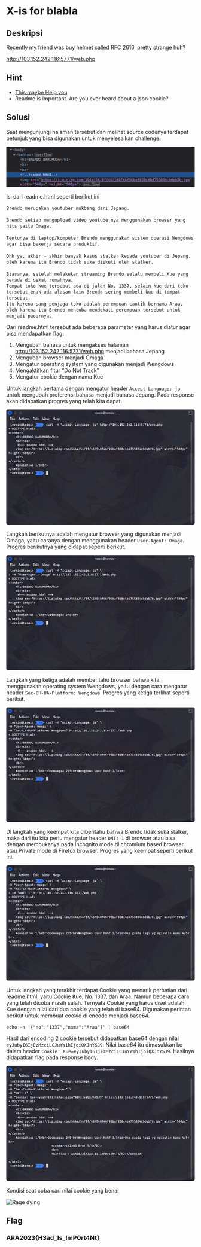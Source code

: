 # X-is for blabla

## Deskripsi
Recently my friend was buy helmet called RFC 2616, pretty strange huh?

http://103.152.242.116:5771/web.php

## Hint
- [This maybe Help you](https://developer.mozilla.org/en-US/docs/Web/HTTP/Headers)
- Readme is important. Are you ever heard about a json cookie?

## Solusi
Saat mengunjungi halaman tersebut dan melihat source codenya terdapat petunjuk yang bisa digunakan untuk menyelesaikan challenge.

![readme.html](./readme.html.png)

Isi dari readme.html seperti berikut ini
```
Brendo merupakan youtuber mukbang dari Jepang.

Brendo setiap mengupload video youtube nya menggunakan browser yang hits yaitu Omaga.

Tentunya di laptop/komputer Brendo menggunakan sistem operasi Wengdows agar bisa bekerja secara produktif.

Ohh ya, akhir - akhir banyak kasus stalker kepada youtuber di Jepang, oleh karena itu Brendo tidak suka diikuti oleh stalker.

Biasanya, setelah melakukan streaming Brendo selalu membeli Kue yang berada di dekat rumahnya.
Tempat toko kue tersebut ada di jalan No. 1337, selain kue dari toko tersebut enak ada alasan lain Brendo sering membeli kue di tempat tersebut.
Itu karena sang penjaga toko adalah perempuan cantik bernama Araa, oleh karena itu Brendo mencoba mendekati perempuan tersebut untuk menjadi pacarnya.
```

Dari readme.html tersebut ada beberapa parameter yang harus diatur agar bisa mendapatkan flag:
1. Mengubah bahasa untuk mengakses halaman http://103.152.242.116:5771/web.php menjadi bahasa Jepang
2. Mengubah browser menjadi Omaga
3. Mengatur operating system yang digunakan menjadi Wengdows
4. Mengaktifkan fitur “Do Not Track”
5. Mengatur cookie dengan nama Kue

Untuk langkah pertama dengan mengatur header `Accept-Language: ja` untuk mengubah preferensi bahasa menjadi bahasa Jepang. Pada response akan didapatkan progres yang telah kita dapat.

![Progress 1](./progress_1.png)

Langkah berikutnya adalah mengatur browser yang digunakan menjadi Omaga, yaitu caranya dengan menggunakan header `User-Agent: Omaga`. Progres berikutnya yang didapat seperti berikut.

![Progress 2](./progress_2.png)

Langkah yang ketiga adalah memberitahu browser bahwa kita menggunakan operating system Wengdows, yaitu dengan cara mengatur header `Sec-CH-UA-Platform: Wengdows`. Progres yang ketiga terlihat seperti berikut.

![Progress 3](./progress_3.png)

Di langkah yang keempat kita diberitahu bahwa Brendo tidak suka stalker, maka dari itu kita perlu mengatur header `DNT: 1` di browser atau bisa dengan membukanya pada Incognito mode di chromium based browser atau Private mode di Firefox browser. Progres yang keempat seperti berikut ini.

![Progress 4](./progress_4.png)

Untuk langkah yang terakhir terdapat Cookie yang menarik perhatian dari readme.html, yaitu Cookie Kue, No. 1337, dan Araa. Namun beberapa cara yang telah dicoba masih salah. Ternyata Cookie yang harus diset adalah Kue dengan nilai dari dua cookie yang telah di base64. Digunakan perintah berikut untuk membuat cookie di encode menjadi base64.
``` shell
echo -n '{"no":"1337","nama":"Araa"}' | base64
```

Hasil dari encoding 2 cookie tersebut didapatkan base64 dengan nilai `eyJubyI6IjEzMzciLCJuYW1hIjoiQXJhYSJ9`. Nilai base64 itu dimasukkan ke dalam header `Cookie: Kue=eyJubyI6IjEzMzciLCJuYW1hIjoiQXJhYSJ9`. Hasilnya didapatkan flag pada response body.

![Progress 5](./progress_5.png)

Kondisi saat coba cari nilai cookie yang benar

<img alt="Rage dying" src="https://media.tenor.com/tqIeWvCclkoAAAAd/tyler1rage-tyler1.gif" width="300">

## Flag
### ARA2023{H3ad_1s_ImP0rt4Nt}
